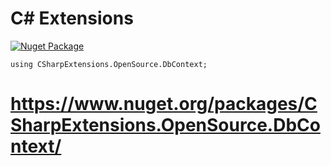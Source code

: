 # C# Extensions

[![Nuget Package](https://github.com/csharp-opensource/DbContext/actions/workflows/nugetPublish.yml/badge.svg)](https://github.com/csharp-opensource/DbContext/actions/workflows/nugetPublish.yml)

```
using CSharpExtensions.OpenSource.DbContext;
```

# https://www.nuget.org/packages/CSharpExtensions.OpenSource.DbContext/

